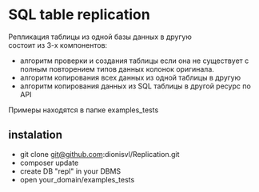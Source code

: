 # SQL table replication

Репликация таблицы из одной базы данных в другую  
состоит из 3-х компонентов:
   - алгоритм проверки и создания таблицы если она не существует с полным повторением типов данных колонок оригинала.
   - алгоритм копирования всех данных из одной таблицы в другую
   - алгоритм копирования данных из SQL таблицы в другой ресурс по API
   
   
   Примеры находятся в папке examples_tests
   
## instalation

- git clone git@github.com:dionisvl/Replication.git
- composer update
- create DB "repl" in your DBMS 
- open your_domain/examples_tests